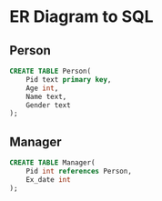 # ER Diagram to SQL

## Person

```sql
CREATE TABLE Person(
    Pid text primary key,
    Age int,
    Name text,
    Gender text
);
```

## Manager

```sql
CREATE TABLE Manager(
    Pid int references Person,
    Ex_date int
);
```
